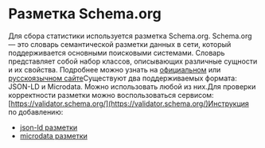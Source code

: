 # Разметка Schema.org

Для сбора статистики используется разметка Schema.org. Schema.org — это словарь семантической разметки данных в сети, который поддерживается основными поисковыми системами. Словарь представляет собой набор классов, описывающих различные сущности и их свойства. Подробнее можно узнать на [официальном](http://schema.org/docs/documents.html) или [русскоязычном сайте](http://ruschema.org/)​Существуют два поддерживаемых формата: JSON-LD и Microdata. Можно использовать любой из них.Для проверки корректности разметки можно воспользоваться сервисом: [https://validator.schema.org/](https://validator.schema.org/)​Инструкция по добавлению:

* [​json-ld разметки​](json-ld.md)
* ​[microdata разметки](microdata.md)
